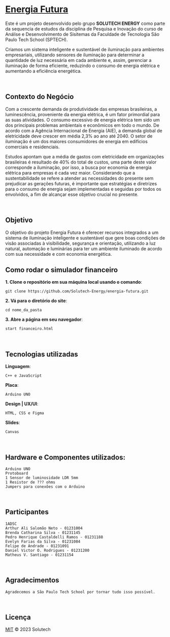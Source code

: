 [Energia Futura](https://github.com/Solutech-Energy/energia-futura)
=================

Este é um projeto desenvolvido pelo grupo <b>SOLUTECH ENERGY</b> como parte da sequencia de estudos da disciplina de Pesquisa e Inovação do curso de Análise e Desenvolvimento de Sisitemas da Faculdade de Tecnologia São Paulo Tech School (SPTECH).

Criamos um sistema inteligente e sustentável de iluminação para ambientes empresariais, utilizando sensores de iluminação para determinar a quantidade de luz necessária em cada ambiente e, assim, gerenciar a iluminação de forma eficiente, reduzindo o consumo de energia elétrica e aumentando a eficiência energética.

<br>

## Contexto do Negócio

Com a crescente demanda de produtividade das empresas brasileiras, a luminescência, proveniente da energia elétrica, é um fator primordial para as suas atividades. O consumo excessivo de energia elétrica tem sido um dos principais problemas ambientais e econômicos em todo o mundo. De acordo com a Agência Internacional de Energia (AIE), a demanda global de eletricidade deve crescer em média 2,3% ao ano até 2040. O setor de iluminação é um dos maiores consumidores de energia em edifícios comerciais e residenciais.

Estudos apontam que a média de gastos com eletricidade em organizações brasileiras é resultado de 40% do total de custos, uma parte deste valor corresponde a iluminação, por isso, a busca por economia de energia elétrica para empresas é cada vez maior. Considerando que a sustentabilidade se refere a atender as necessidades do presente sem prejudicar as gerações futuras, é importante que estratégias e diretrizes para o consumo de energia sejam implementadas e seguidas por todos os envolvidos, a fim de alcançar esse objetivo crucial no presente.

<br>

## Objetivo

O objetivo do projeto Energia Futura é oferecer recursos integrados a um sistema de iluminação inteligente e sustentável que gere boas condições de visão associadas à visibilidade, segurança e orientação, utilizando a luz natural, automação e luminárias para ter um ambiente iluminado de acordo com sua necessidade e com economia energética.

## Como rodar o simulador financeiro
**1. Clone o repositório em sua máquina local usando o comando**:
```
git clone https://github.com/Solutech-Energy/energia-futura.git
```

**2. Vá para o diretório do site**:
```
cd nome_da_pasta
```
    
**3. Abre a página em seu navegador**:
```
start financeiro.html
```

<br>

## Tecnologias utilizadas
**Linguagem**:
```
C++ e JavaScript
```
    
**Placa**:
```
Arduino UNO
```

**Design | UX/UI**:
```
HTML, CSS e Figma

```
**Slides**:
```
Canvas
```
    
<br>

## Hardware e Componentes utilizados:

    Arduino UNO
    Protoboard
    1 Sensor de luminosidade LDR 5mm
    1 Resistor de ??? ohms
    Jumpers para conexões com o Arduino
    
<br>

## Participantes
    1ADSC
    Arthur Ali Salomão Neto - 01231004
    Brenda Catharina Silva - 01231145
    Pedro Henrique Castaldelli Ramos - 01231188
    Evelyn Farias da Silva - 01231084
    Felipe de Andrade - 01231091
    Daniel Victor O. Rodrigues - 01231200
    Matheus V. Santiago - 01231154
    
<br>

## Agradecimentos

    Agradecemos a São Paulo Tech School por tornar tudo isso possível. 
    
<br>

## Licença

[MIT](LICENSE) © 2023 Solutech 
